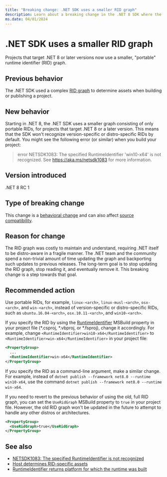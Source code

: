 ```yaml
---
title: "Breaking change: .NET SDK uses a smaller RID graph"
description: Learn about a breaking change in the .NET 8 SDK where the SDK uses a smaller, portable RID graph for projects that target .NET 8 or later.
ms.date: 04/01/2024
---
```

# .NET SDK uses a smaller RID graph

Projects that target .NET 8 or later versions now use a smaller, "portable" runtime identifier (RID) graph.

## Previous behavior

The .NET SDK used a complex [RID graph](../../../rid-catalog.md) to determine assets when building or publishing a project.

## New behavior

Starting in .NET 8, the .NET SDK uses a smaller graph consisting of only portable RIDs, for projects that target .NET 8 or a later version. This means that the SDK won't recognize version-specific or distro-specific RIDs by default. You might see the following error (or similar) when you build your project:

> error NETSDK1083: The specified RuntimeIdentifier 'win10-x64' is not recognized. See <https://aka.ms/netsdk1083> for more information.

## Version introduced

.NET 8 RC 1

## Type of breaking change

This change is a [behavioral change](../../categories.md#behavioral-change) and can also affect [source compatibility](../../categories.md#source-compatibility).

## Reason for change

The RID graph was costly to maintain and understand, requiring .NET itself to be distro-aware in a fragile manner. The .NET team and the community spend a non-trivial amount of time updating the graph and backporting such updates to previous releases. The long-term goal is to stop updating the RID graph, stop reading it, and eventually remove it. This breaking change is a step towards that goal.

## Recommended action

Use portable RIDs, for example, `linux-<arch>`, `linux-musl-<arch>`, `osx-<arch>`, and `win-<arch>`, instead of version-specific or distro-specific RIDs, such as `ubuntu.16.04-<arch>`, `osx.10.11-<arch>`, and `win10-<arch>`.

If you specify the RID by using the [RuntimeIdentifier](../../../project-sdk/msbuild-props.md#runtimeidentifier) MSBuild property in your project file (\*.csproj, \*.vbproj, or \*.fsproj), change it accordingly. For example, change `<RuntimeIdentifier>win10-x64</RuntimeIdentifier>` to `<RuntimeIdentifier>win-x64</RuntimeIdentifier>` in your project file:

```xml
<PropertyGroup>
  ...
  <RuntimeIdentifier>win-x64</RuntimeIdentifier>
</PropertyGroup>
```

If you specify the RID as a command-line argument, make a similar change. For example, instead of `dotnet publish --framework net8.0 --runtime win10-x64`, use the command `dotnet publish --framework net8.0 --runtime win-x64`.

If you need to revert to the previous behavior of using the old, full RID graph, you can set the `UseRidGraph` MSBuild property to `true` in your project file. However, the old RID graph won't be updated in the future to attempt to handle any other distros or architectures.

```xml
<PropertyGroup>
  <UseRidGraph>true</UseRidGraph>
</PropertyGroup>
```

## See also

- [NETSDK1083: The specified RuntimeIdentifier is not recognized](../../../tools/sdk-errors/netsdk1083.md)
- [Host determines RID-specific assets](../../deployment/8.0/rid-asset-list.md)
- [RuntimeIdentifier returns platform for which the runtime was built](../../core-libraries/8.0/runtimeidentifier.md)
